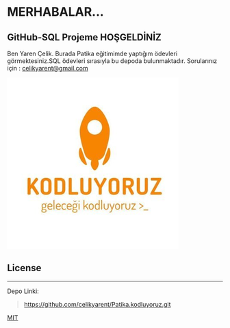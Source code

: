 # MERHABALAR...  

GitHub-SQL Projeme HOŞGELDİNİZ
---

Ben Yaren Çelik. Burada Patika eğitimimde yaptığım ödevleri görmektesiniz.SQL ödevleri sırasıyla bu depoda bulunmaktadır.
Sorularınız için : celikyarent@gmail.com 

![Kodluyoruz Logo](https://raw.githubusercontent.com/Kodluyoruz/taskforce/git/git/markdown-nedir-nasil-kullaniriz-/figures/kodluyoruz_logo.jpg)

## License
---
Depo Linki:
>   https://github.com/celikyarent/Patika.kodluyoruz.git

[MIT](https://choosealicense.com/licenses/mit/)
